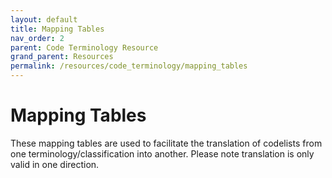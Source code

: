 ```yaml
---
layout: default
title: Mapping Tables
nav_order: 2
parent: Code Terminology Resource
grand_parent: Resources
permalink: /resources/code_terminology/mapping_tables
---
```


# Mapping Tables

These mapping tables are used to facilitate the translation of codelists from one terminology/classification into another. Please note translation is only valid in one direction.
